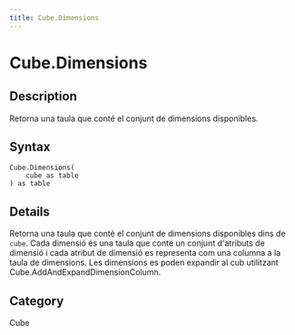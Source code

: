 ```yaml
---
title: Cube.Dimensions
---
```


# Cube.Dimensions


## Description

Retorna una taula que conté el conjunt de dimensions disponibles.


## Syntax

```powerquery
Cube.Dimensions(
    cube as table
) as table
```


## Details

Retorna una taula que conté el conjunt de dimensions disponibles dins de <code>cube</code>. Cada dimensió és una taula que conté un conjunt d'atributs de dimensió i cada atribut de dimensió es representa com una columna a la taula de dimensions. Les dimensions es poden expandir al cub utilitzant Cube.AddAndExpandDimensionColumn. 



## Category
Cube
